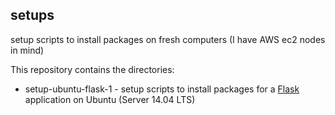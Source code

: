 ## setups
setup scripts to install packages on fresh computers (I have AWS ec2 nodes in mind)

This repository contains the directories:

- setup-ubuntu-flask-1 - setup scripts to install packages for a [Flask](http://flask.pocoo.org) application on Ubuntu (Server 14.04 LTS)
